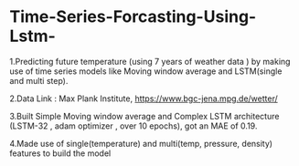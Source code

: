 # Time-Series-Forcasting-Using-Lstm-
1.Predicting future temperature (using 7 years of weather data ) by making use of time series models like Moving window average and LSTM(single and multi step).

2.Data Link : Max Plank Institute, https://www.bgc-jena.mpg.de/wetter/

3.Built Simple Moving window average and Complex LSTM architecture (LSTM-32 , adam optimizer , over 10 epochs), got an MAE of 0.19.

4.Made use of single(temperature) and multi(temp, pressure, density) features to build the model
